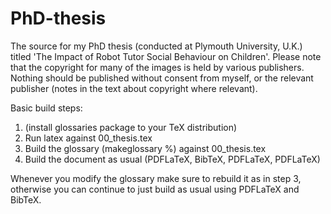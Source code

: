 # PhD-thesis
The source for my PhD thesis (conducted at Plymouth University, U.K.) titled 'The Impact of Robot Tutor Social Behaviour on Children'. Please note that the copyright for many of the images is held by various publishers. Nothing should be published without consent from myself, or the relevant publisher (notes in the text about copyright where relevant).

Basic build steps:
1. (install glossaries package to your TeX distribution)
2. Run latex against 00_thesis.tex
3. Build the glossary (makeglossary %) against 00_thesis.tex
4. Build the document as usual (PDFLaTeX, BibTeX, PDFLaTeX, PDFLaTeX)

Whenever you modify the glossary make sure to rebuild it as in step 3, otherwise you can continue to just build as usual using PDFLaTeX and BibTeX.
